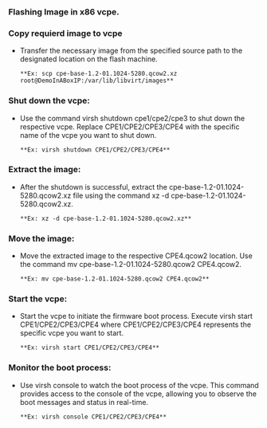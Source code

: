 ### Flashing Image in x86 vcpe.

### Copy requierd image to vcpe

-   Transfer the necessary image from the specified source path to the designated location on the flash machine.

        **Ex: scp cpe-base-1.2-01.1024-5280.qcow2.xz root@DemoInABoxIP:/var/lib/libvirt/images**

### Shut down the vcpe:

-   Use the command virsh shutdown cpe1/cpe2/cpe3 to shut down the respective vcpe. Replace CPE1/CPE2/CPE3/CPE4 with the specific name of the vcpe you want to shut down.

        **Ex: virsh shutdown CPE1/CPE2/CPE3/CPE4**

### Extract the image:

-   After the shutdown is successful, extract the cpe-base-1.2-01.1024-5280.qcow2.xz file using the command xz -d cpe-base-1.2-01.1024-5280.qcow2.xz.

        **Ex: xz -d cpe-base-1.2-01.1024-5280.qcow2.xz**

### Move the image:

-   Move the extracted image to the respective CPE4.qcow2 location. Use the command mv cpe-base-1.2-01.1024-5280.qcow2 CPE4.qcow2.

        **Ex: mv cpe-base-1.2-01.1024-5280.qcow2 CPE4.qcow2**

### Start the vcpe:

-   Start the vcpe to initiate the firmware boot process. Execute virsh start CPE1/CPE2/CPE3/CPE4 where CPE1/CPE2/CPE3/CPE4 represents the specific vcpe you want to start.

        **Ex: virsh start CPE1/CPE2/CPE3/CPE4**
### Monitor the boot process:

-   Use virsh console to watch the boot process of the vcpe. This command provides access to the console of the vcpe, allowing you to observe the boot messages and status in real-time.

        **Ex: virsh console CPE1/CPE2/CPE3/CPE4**